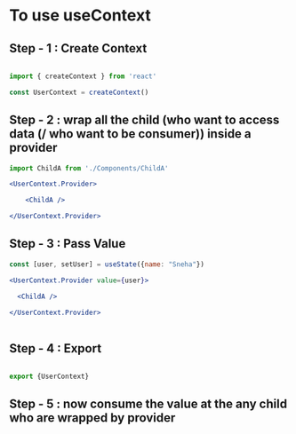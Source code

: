 # To use useContext

## Step - 1 : Create Context

``` jsx

import { createContext } from 'react'

const UserContext = createContext() 

```


## Step - 2 : wrap all the child (who want to access data (/ who want to be consumer)) inside a provider

``` jsx
import ChildA from './Components/ChildA'

<UserContext.Provider>  

    <ChildA />

</UserContext.Provider>

```

## Step - 3 : Pass Value 

``` jsx
const [user, setUser] = useState({name: "Sneha"})

<UserContext.Provider value={user}>

  <ChildA />

</UserContext.Provider>
  
```


## Step - 4 : Export

``` jsx

export {UserContext}

```
## Step - 5 : now consume the value at the any child who are wrapped by provider